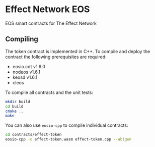 # Effect Network EOS
EOS smart contracts for The Effect Network

## Compiling

The token contract is implemented in C++. To compile and deploy the
contract the following prerequisites are required:
- eosio.cdt v1.6.0
- nodeos v1.6.1
- keosd v1.6.1
- cleos

To compile all contracts and the unit tests:

```bash
mkdir build
cd build
cmake ..
make
```

You can also use `eosio-cpp` to compile individual contracts:

```bash
cd contracts/effect-token
eosio-cpp -o effect-token.wasm effect-token.cpp --abigen
```

